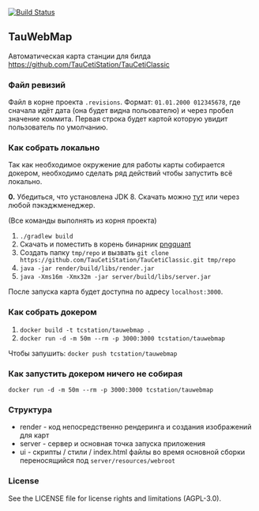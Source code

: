 [![Build Status](https://travis-ci.org/TauCetiStation/TauWebMap.svg?branch=master)](https://travis-ci.org/TauCetiStation/TauWebMap)

## TauWebMap
Автоматическая карта станции для билда https://github.com/TauCetiStation/TauCetiClassic

### Файл ревизий
Файл в корне проекта `.revisions`. Формат: `01.01.2000 012345678`, где сначала идёт дата (она будет видна польователю) и через пробел значение коммита.
Первая строка будет картой которую увидит пользователь по умолчанию.

### Как собрать локально
Так как необходимое окружение для работы карты собирается докером, необходимо сделать ряд действий чтобы запустить всё локально.

**0.** Убедиться, что установлена JDK 8. Скачать можно [тут](https://www.oracle.com/technetwork/java/javase/downloads/jdk8-downloads-2133151.html) или через любой пэкэджменеджер.

(Все команды выполнять из корня проекта)
1. `./gradlew build`
2. Скачать и поместить в корень бинарник [pngquant](https://pngquant.org/)
3. Создать папку `tmp/repo` и вызвать `git clone https://github.com/TauCetiStation/TauCetiClassic.git tmp/repo`
4. `java -jar render/build/libs/render.jar`
5. `java -Xms16m -Xmx32m -jar server/build/libs/server.jar`

После запуска карта будет доступна по адресу `localhost:3000`.

### Как собрать докером
1. `docker build -t tcstation/tauwebmap .`
2. `docker run -d -m 50m --rm -p 3000:3000 tcstation/tauwebmap`

Чтобы запушить: `docker push tcstation/tauwebmap`

### Как запустить докером ничего не собирая
`docker run -d -m 50m --rm -p 3000:3000 tcstation/tauwebmap`

### Структура
* render - код непосредственно рендеринга и создания изображений для карт
* server - сервер и основная точка запуска приложения
* ui - скрипты / стили / index.html файлы во время основной сборки переносящийся под `server/resources/webroot`

### License
See the LICENSE file for license rights and limitations (AGPL-3.0).